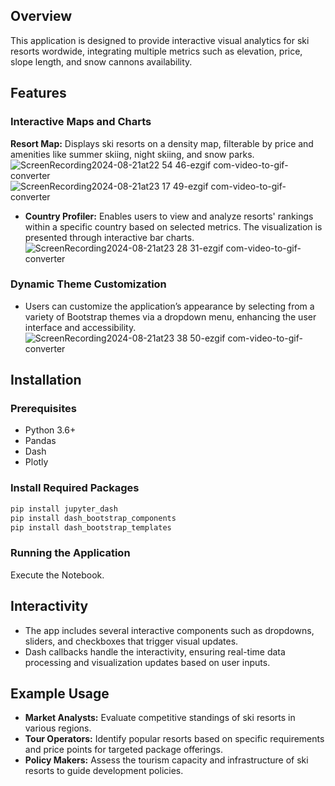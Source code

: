 ## Overview

This application is designed to provide interactive visual analytics for ski resorts wordwide, integrating multiple metrics such as elevation, price, slope length, and snow cannons availability.

## Features

### Interactive Maps and Charts
**Resort Map:** Displays ski resorts on a density map, filterable by price and amenities like summer skiing, night skiing, and snow parks.
 ![ScreenRecording2024-08-21at22 54 46-ezgif com-video-to-gif-converter](https://github.com/user-attachments/assets/be402c40-43a7-482e-985d-002d2a6b25b4)
 ![ScreenRecording2024-08-21at23 17 49-ezgif com-video-to-gif-converter](https://github.com/user-attachments/assets/16d95ede-6f70-4b1c-ac0a-078c6d437ca8)

- **Country Profiler:** Enables users to view and analyze resorts' rankings within a specific country based on selected metrics. The visualization is presented through interactive bar charts.
 ![ScreenRecording2024-08-21at23 28 31-ezgif com-video-to-gif-converter](https://github.com/user-attachments/assets/aa1572ee-6dfe-493d-a5fc-db923a0e8b3b)

### Dynamic Theme Customization
- Users can customize the application’s appearance by selecting from a variety of Bootstrap themes via a dropdown menu, enhancing the user interface and accessibility.
 ![ScreenRecording2024-08-21at23 38 50-ezgif com-video-to-gif-converter](https://github.com/user-attachments/assets/6831c00e-e27a-40c7-a7ab-c7595801871e)
  
## Installation

### Prerequisites
- Python 3.6+
- Pandas
- Dash
- Plotly

### Install Required Packages
```bash
pip install jupyter_dash
pip install dash_bootstrap_components
pip install dash_bootstrap_templates
```

### Running the Application
Execute the Notebook.

## Interactivity

- The app includes several interactive components such as dropdowns, sliders, and checkboxes that trigger visual updates.
- Dash callbacks handle the interactivity, ensuring real-time data processing and visualization updates based on user inputs.

## Example Usage

- **Market Analysts:** Evaluate competitive standings of ski resorts in various regions.
- **Tour Operators:** Identify popular resorts based on specific requirements and price points for targeted package offerings.
- **Policy Makers:** Assess the tourism capacity and infrastructure of ski resorts to guide development policies.
